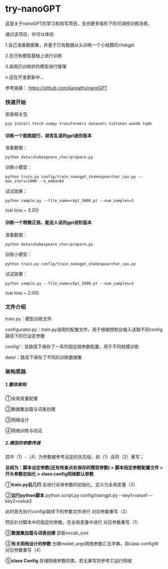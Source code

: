 # try-nanoGPT

这是关于nanoGPT的学习和改写项目，支持更多情形下的可调控训练场景。

通过该项目，你可以体验

1.自己准备数据集，并基于已有数据从头训练一个小规模的chatgpt

2.在已有模型基础上进行训练

3.调用已训练好的模型进行推理

n.还在开发更新中...

参考链接： https://github.com/karpathy/nanoGPT

### 快速开始
安装相关包

`pip install torch numpy transformers datasets tiktoken wandb tqdm`

#### 训练一个能跑就行、胡言乱语的gpt迷你版本
准备数据：

`python data/shakespeare_char/prepare.py `

训练小模型：

`python train.py config/train_nanogpt_shakespearchar_cpu.py --max_iters=1000 --n_embd=64`

试试效果：

`python sample.py --file_name=ckpt_5000.pt --num_samples=3`

(val loss ~ 3.20)

#### 训练一个稍微正规、能说人话的gpt进阶版本
准备数据：

`python data/shakespeare_char/prepare.py`

训练小模型：

`python train.py config/train_nanogpt_shakespearchar_cpu.py`

试试效果：

`python sample.py --file_name=ckpt_5000.pt --num_samples=3`

(val loss ~ 2.00)

### 文件介绍
train.py：模型训练文件

configurator.py：train.py调用的配置文件，用于根据控制台输入读取不同config路径下的已设定参数

config/：该路径下保存了一系列固定超参数配置，用于不同规模训练

data/：路径下保存了不同的训练数据集

### 架构思路

##### 1.整体架构
①全局变量配置

②数据集加载与词表创建

③网络设计

④网络训练与验证

##### 2.模型的参数传递

其中（1）-（4）为参数被参考设定的优先级，如（1）会将（2）重写；

**总结为：脚本设定参数(还有检查点处保存的模型参数) > 脚本指定参数配置文件 > 开头参数初始化 > class config网络默认参数**

①**train.py前几行** 会进行全体参数的初始化，定义为全局变量（3）

②**运行python脚本** python script.py config/traingpt.py --key1=value1 --key2=value2

此时首先执行config/路径下的参数文件进行 对应参数重写（2）

然后针对脚本中的指定的参数，在全局变量中进行 对应参数重写（1）

③**数据集加载与词表创建** 获取vocab_size

④**有关网络设计的参数** 创建model_args网络参数汇总字典，将class config中 对应参数重写（4）

⑤**class Config** 存储网络参数的类，若无重写则参考它运行网络



